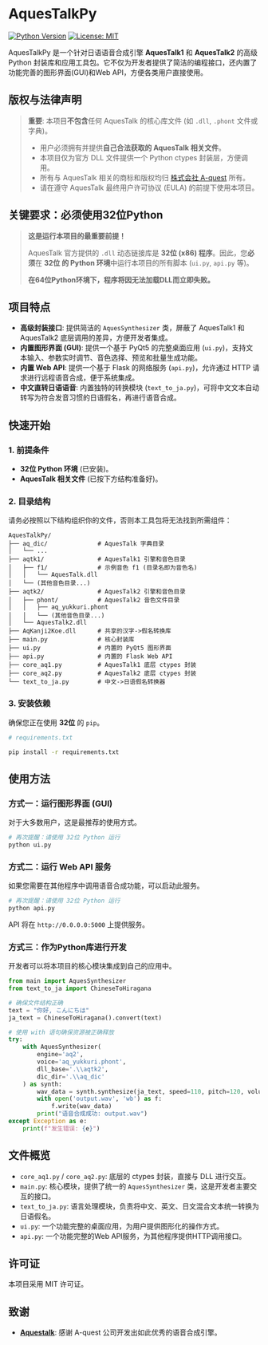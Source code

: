 # AquesTalkPy

[![Python Version](https://img.shields.io/badge/python-3.x%20(32--bit)-blue.svg)](https://www.python.org/)
[![License: MIT](https://img.shields.io/badge/License-MIT-yellow.svg)](https://opensource.org/licenses/MIT)

AquesTalkPy 是一个针对日语语音合成引擎 **AquesTalk1** 和 **AquesTalk2** 的高级 Python 封装库和应用工具包。它不仅为开发者提供了简洁的编程接口，还内置了功能完善的图形界面(GUI)和Web API，方便各类用户直接使用。

## 版权与法律声明

> **重要**: 本项目**不包含**任何 AquesTalk 的核心库文件 (如 `.dll`, `.phont` 文件或字典)。
>
> * 用户必须拥有并提供**自己合法获取的 AquesTalk 相关文件**。
> * 本项目仅为官方 DLL 文件提供一个 Python ctypes 封装层，方便调用。
> * 所有与 AquesTalk 相关的商标和版权均归 [株式会社 A-quest](http://www.a-quest.com/products/aquestalk.html) 所有。
> * 请在遵守 AquesTalk 最终用户许可协议 (EULA) 的前提下使用本项目。

## 关键要求：必须使用32位Python

> **这是运行本项目的最重要前提！**
>
> AquesTalk 官方提供的 `.dll` 动态链接库是 **32位 (x86) 程序**。因此，您**必须**在 **32位 的 Python 环境**中运行本项目的所有脚本 (`ui.py`, `api.py` 等)。
>
> **在64位Python环境下，程序将因无法加载DLL而立即失败。**

## 项目特点

* **高级封装接口**: 提供简洁的 `AquesSynthesizer` 类，屏蔽了 AquesTalk1 和 AquesTalk2 底层调用的差异，方便开发者集成。
* **内置图形界面 (GUI)**: 提供一个基于 PyQt5 的完整桌面应用 (`ui.py`)，支持文本输入、参数实时调节、音色选择、预览和批量生成功能。
* **内置 Web API**: 提供一个基于 Flask 的网络服务 (`api.py`)，允许通过 HTTP 请求进行远程语音合成，便于系统集成。
* **中文直转日语语音**: 内置独特的转换模块 (`text_to_ja.py`)，可将中文文本自动转写为符合发音习惯的日语假名，再进行语音合成。

## 快速开始

### 1. 前提条件

* **32位 Python 环境** (已安装)。
* **AquesTalk 相关文件** (已按下方结构准备好)。

### 2. 目录结构

请务必按照以下结构组织你的文件，否则本工具包将无法找到所需组件：

```
AquesTalkPy/
├── aq_dic/              # AquesTalk 字典目录
│   └── ...
├── aqtk1/               # AquesTalk1 引擎和音色目录
│   ├── f1/              # 示例音色 f1 (目录名即为音色名)
│   │   └── AquesTalk.dll
│   └── (其他音色目录...)
├── aqtk2/               # AquesTalk2 引擎和音色目录
│   ├── phont/           # AquesTalk2 音色文件目录
│   │   ├── aq_yukkuri.phont
│   │   └── (其他音色目录...)
│   └── AquesTalk2.dll
├── AqKanji2Koe.dll      # 共享的汉字->假名转换库
├── main.py              # 核心封装库
├── ui.py                # 内置的 PyQt5 图形界面
├── api.py               # 内置的 Flask Web API
├── core_aq1.py          # AquesTalk1 底层 ctypes 封装
├── core_aq2.py          # AquesTalk2 底层 ctypes 封装
└── text_to_ja.py        # 中文->日语假名转换器
```

### 3. 安装依赖

确保您正在使用 **32位** 的 `pip`。

```bash
# requirements.txt

pip install -r requirements.txt
```


## 使用方法

### 方式一：运行图形界面 (GUI)

对于大多数用户，这是最推荐的使用方式。

```bash
# 再次提醒：请使用 32位 Python 运行
python ui.py
```

### 方式二：运行 Web API 服务

如果您需要在其他程序中调用语音合成功能，可以启动此服务。

```bash
# 再次提醒：请使用 32位 Python 运行
python api.py
```
API 将在 `http://0.0.0.0:5000` 上提供服务。

### 方式三：作为Python库进行开发

开发者可以将本项目的核心模块集成到自己的应用中。

```python
from main import AquesSynthesizer
from text_to_ja import ChineseToHiragana

# 确保文件结构正确
text = "你好, こんにちは"
ja_text = ChineseToHiragana().convert(text)

# 使用 with 语句确保资源被正确释放
try:
    with AquesSynthesizer(
        engine='aq2',
        voice='aq_yukkuri.phont',
        dll_base='.\\aqtk2',
        dic_dir='.\\aq_dic'
    ) as synth:
        wav_data = synth.synthesize(ja_text, speed=110, pitch=120, volume=100)
        with open('output.wav', 'wb') as f:
            f.write(wav_data)
        print("语音合成成功: output.wav")
except Exception as e:
    print(f"发生错误: {e}")

```

## 文件概览

* `core_aq1.py` / `core_aq2.py`: 底层的 ctypes 封装，直接与 DLL 进行交互。
* `main.py`: 核心模块，提供了统一的 `AquesSynthesizer` 类，这是开发者主要交互的接口。
* `text_to_ja.py`: 语言处理模块，负责将中文、英文、日文混合文本统一转换为日语假名。
* `ui.py`: 一个功能完整的桌面应用，为用户提供图形化的操作方式。
* `api.py`: 一个功能完整的Web API服务，为其他程序提供HTTP调用接口。

## 许可证

本项目采用 MIT 许可证。

## 致谢

* **[Aquestalk](http://www.a-quest.com/products/aquestalk.html)**: 感谢 A-quest 公司开发出如此优秀的语音合成引擎。
